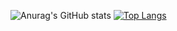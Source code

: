 ![Anurag's GitHub stats](https://github-readme-stats.vercel.app/api?username=Glatrix&show_icons=true&bg_color=DEG,660000,660000)
[![Top Langs](https://github-readme-stats.vercel.app/api/top-langs/?username=Glatrix&bg_color=DEG,660000,660000)](https://github.com/anuraghazra/github-readme-stats)
